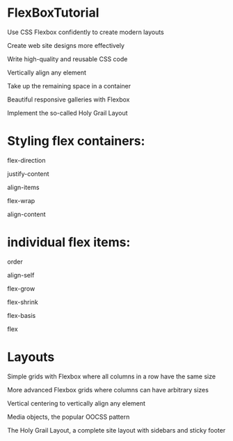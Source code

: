 # FlexBoxTutorial

Use CSS Flexbox confidently to create modern layouts

Create web site designs more effectively

Write high-quality and reusable CSS code

Vertically align any element

Take up the remaining space in a container

Beautiful responsive galleries with Flexbox

Implement the so-called Holy Grail Layout

# Styling flex containers:

flex-direction

justify-content

align-items

flex-wrap

align-content

# individual flex items:

order

align-self

flex-grow

flex-shrink

flex-basis

flex

# Layouts
Simple grids with Flexbox where all columns in a row have the same size

More advanced Flexbox grids where columns can have arbitrary sizes

Vertical centering to vertically align any element

Media objects, the popular OOCSS pattern

The Holy Grail Layout, a complete site layout with sidebars and sticky footer

